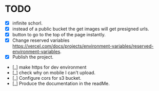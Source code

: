 # TODO

-   [x] infinite schorl.
-   [x] instead of a public bucket the get images will get presigned urls.
-   [x] button to go to the top of the page instantly.
-   [x] Change reserved variables https://vercel.com/docs/projects/environment-variables/reserved-environment-variables.
-   [x] Publish the project.
-   [_] make https for dev environment
-   [_] check why on mobile I can't upload.
-   [_] Configure cors for s3 bucket.
-   [_] Produce the documentation in the readMe.
